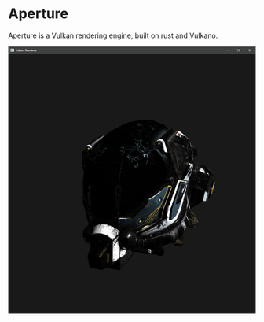 # Aperture
Aperture is a Vulkan rendering engine, built on rust and Vulkano.

![Screenshot](https://github.com/Adam-Gleave/aperture/blob/main/data/images/screenshot_damaged_helmet_pbr.PNG)
